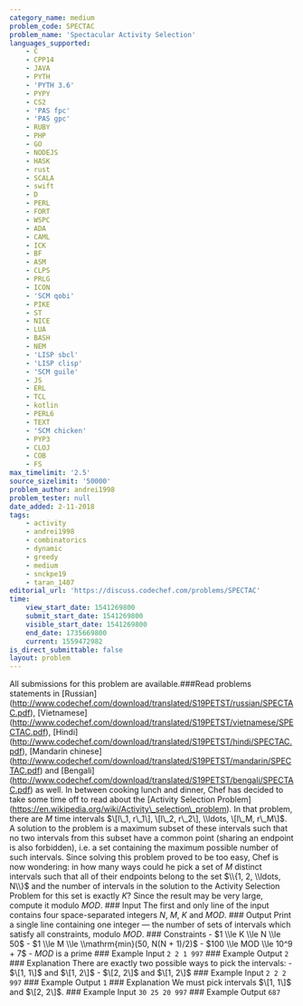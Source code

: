 ```yaml
---
category_name: medium
problem_code: SPECTAC
problem_name: 'Spectacular Activity Selection'
languages_supported:
    - C
    - CPP14
    - JAVA
    - PYTH
    - 'PYTH 3.6'
    - PYPY
    - CS2
    - 'PAS fpc'
    - 'PAS gpc'
    - RUBY
    - PHP
    - GO
    - NODEJS
    - HASK
    - rust
    - SCALA
    - swift
    - D
    - PERL
    - FORT
    - WSPC
    - ADA
    - CAML
    - ICK
    - BF
    - ASM
    - CLPS
    - PRLG
    - ICON
    - 'SCM qobi'
    - PIKE
    - ST
    - NICE
    - LUA
    - BASH
    - NEM
    - 'LISP sbcl'
    - 'LISP clisp'
    - 'SCM guile'
    - JS
    - ERL
    - TCL
    - kotlin
    - PERL6
    - TEXT
    - 'SCM chicken'
    - PYP3
    - CLOJ
    - COB
    - FS
max_timelimit: '2.5'
source_sizelimit: '50000'
problem_author: andrei1998
problem_tester: null
date_added: 2-11-2018
tags:
    - activity
    - andrei1998
    - combinatorics
    - dynamic
    - greedy
    - medium
    - snckpe19
    - taran_1407
editorial_url: 'https://discuss.codechef.com/problems/SPECTAC'
time:
    view_start_date: 1541269800
    submit_start_date: 1541269800
    visible_start_date: 1541269800
    end_date: 1735669800
    current: 1559472982
is_direct_submittable: false
layout: problem
---
```

All submissions for this problem are available.\###Read problems statements in \[Russian\](http://www.codechef.com/download/translated/S19PETST/russian/SPECTAC.pdf), \[Vietnamese\](http://www.codechef.com/download/translated/S19PETST/vietnamese/SPECTAC.pdf), \[Hindi\](http://www.codechef.com/download/translated/S19PETST/hindi/SPECTAC.pdf), \[Mandarin chinese\](http://www.codechef.com/download/translated/S19PETST/mandarin/SPECTAC.pdf) and \[Bengali\](http://www.codechef.com/download/translated/S19PETST/bengali/SPECTAC.pdf) as well. In between cooking lunch and dinner, Chef has decided to take some time off to read about the \[Activity Selection Problem\] (https://en.wikipedia.org/wiki/Activity\_selection\_problem). In that problem, there are $M$ time intervals $\[l\_1, r\_1\], \[l\_2, r\_2\], \\ldots, \[l\_M, r\_M\]$. A solution to the problem is a maximum subset of these intervals such that no two intervals from this subset have a common point (sharing an endpoint is also forbidden), i.e. a set containing the maximum possible number of such intervals. Since solving this problem proved to be too easy, Chef is now wondering: in how many ways could he pick a set of $M$ distinct intervals such that all of their endpoints belong to the set $\\{1, 2, \\ldots, N\\}$ and the number of intervals in the solution to the Activity Selection Problem for this set is exactly $K$? Since the result may be very large, compute it modulo $MOD$. ### Input The first and only line of the input contains four space-separated integers $N$, $M$, $K$ and $MOD$. ### Output Print a single line containing one integer — the number of sets of intervals which satisfy all constraints, modulo $MOD$. ### Constraints - $1 \\le K \\le N \\le 50$ - $1 \\le M \\le \\mathrm{min}(50, N(N + 1)/2)$ - $100 \\le MOD \\le 10^9 + 7$ - $MOD$ is a prime ### Example Input ``` 2 2 1 997 ``` ### Example Output ``` 2 ``` ### Explanation There are exactly two possible ways to pick the intervals: - $\[1, 1\]$ and $\[1, 2\]$ - $\[2, 2\]$ and $\[1, 2\]$ ### Example Input ``` 2 2 2 997 ``` ### Example Output ``` 1 ``` ### Explanation We must pick intervals $\[1, 1\]$ and $\[2, 2\]$. ### Example Input ``` 30 25 20 997 ``` ### Example Output ``` 687 ```
